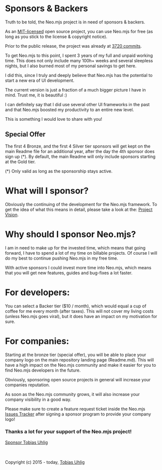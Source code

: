 # Sponsors & Backers

Truth to be told, the Neo.mjs project is in need of sponsors & backers.

As an <a href="./LICENSE">MIT-licensed</a> open source project,
you can use Neo.mjs for free (as long as you stick to the license & copyright notice).

Prior to the public release, the project was already at <a href=".github/NEOMJS_HISTORY.md">3720 commits</a>.

To get Neo.mjs to this point, I spent 3 years of my full and unpaid working time.
This does not only include many 100h+ weeks and several sleepless nights,
but I also burned most of my personal savings to get here.

I did this, since I truly and deeply believe that Neo.mjs has the potential to start a new era of UI development.

The current version is just a fraction of a much bigger picture I have in mind.
Trust me, it is beautiful :)

I can definitely say that I did use several other UI frameworks in the past and that Neo.mjs boosted my productivity
to an entire new level.

This is something I would love to share with you!

## Special Offer
The first 4 Bronze, and the first 4 Silver tier sponsors will get kept on the main Readme file for an additional year,
after the day the 4th sponsor does sign up (*).
By default, the main Readme will only include sponsors starting at the Gold tier.

(*) Only valid as long as the sponsorship stays active.

# What will I sponsor?
Obviously the continuing of the development for the Neo.mjs framework.
To get the idea of what this means in detail, please take a look at the: <a href=".github/VISION.md">Project Vision</a>.

# Why should I sponsor Neo.mjs?
I am in need to make up for the invested time, which means that going forward,
I have to spend a lot of my time on billable projects.
Of course I will do my best to continue pushing Neo.mjs in my free time.

With active sponsors I could invest more time into Neo.mjs,
which means that you will get new features, guides and bug-fixes a lot faster.

# For developers:
You can select a Backer tier ($10 / month), which would equal a cup of coffee for me every month (after taxes).
This will not cover my living costs (unless Neo.mjs goes viral), but it does have an impact on
my motivation for sure.

# For companies:
Starting at the bronze tier (special offer), you will be able to place your company logo on the main repository landing page (Readme.md).
This will have a high impact on the Neo.mjs community and make it easier for you
to find Neo.mjs developers in the future.

Obviously, sponsoring open source projects in general will increase your companies reputation.

As soon as the Neo.mjs community grows, it will also increase your company visibility in a good way.

Please make sure to create a feature request ticket inside the Neo.mjs <a href="../../issues">Issues Tracker</a>
after signing a sponsor program to provide your company logo!

### Thanks a lot for your support of the Neo.mjs project!<br/>
<a href="https://github.com/sponsors/tobiu">Sponsor Tobias Uhlig</a>

<br><br>
Copyright (c) 2015 - today, <a href="https://www.linkedin.com/in/tobiasuhlig/">Tobias Uhlig</a>
